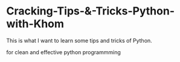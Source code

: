 # Cracking-Tips-&-Tricks-Python-with-Khom
This is what I want to learn some tips and tricks of Python.


for clean and effective python programmming
